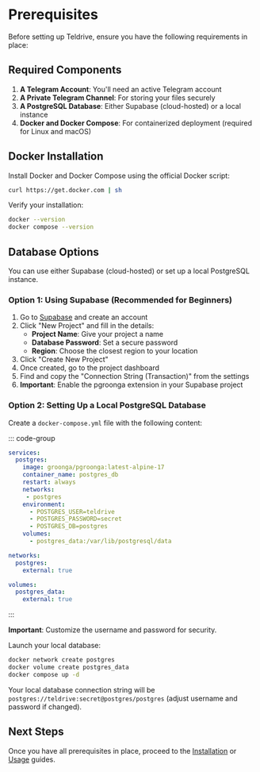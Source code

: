 # Prerequisites

Before setting up Teldrive, ensure you have the following requirements in place:

## Required Components

1. **A Telegram Account**: You'll need an active Telegram account
2. **A Private Telegram Channel**: For storing your files securely
3. **A PostgreSQL Database**: Either Supabase (cloud-hosted) or a local instance
4. **Docker and Docker Compose**: For containerized deployment (required for Linux and macOS)

## Docker Installation

Install Docker and Docker Compose using the official Docker script:

```sh
curl https://get.docker.com | sh
```

Verify your installation:
```sh
docker --version
docker compose --version
```

## Database Options

You can use either Supabase (cloud-hosted) or set up a local PostgreSQL instance.

### Option 1: Using Supabase (Recommended for Beginners)

1. Go to [Supabase](https://supabase.io) and create an account
2. Click "New Project" and fill in the details:
   - **Project Name**: Give your project a name
   - **Database Password**: Set a secure password
   - **Region**: Choose the closest region to your location
3. Click "Create New Project"
4. Once created, go to the project dashboard
5. Find and copy the "Connection String (Transaction)" from the settings
6. **Important**: Enable the pgroonga extension in your Supabase project

### Option 2: Setting Up a Local PostgreSQL Database

Create a `docker-compose.yml` file with the following content:

::: code-group

```yml [docker-compose.yml]
services:
  postgres:
    image: groonga/pgroonga:latest-alpine-17
    container_name: postgres_db
    restart: always
    networks:
     - postgres
    environment:
      - POSTGRES_USER=teldrive
      - POSTGRES_PASSWORD=secret
      - POSTGRES_DB=postgres
    volumes:
      - postgres_data:/var/lib/postgresql/data

networks:
  postgres:                                 
    external: true

volumes:
  postgres_data:
    external: true
```
:::

**Important**: Customize the username and password for security.

Launch your local database:

```sh
docker network create postgres
docker volume create postgres_data
docker compose up -d
```

Your local database connection string will be `postgres://teldrive:secret@postgres/postgres` (adjust username and password if changed).

## Next Steps

Once you have all prerequisites in place, proceed to the [Installation](/docs/getting-started/installation.md) or [Usage](/docs/getting-started/usage.md) guides.

